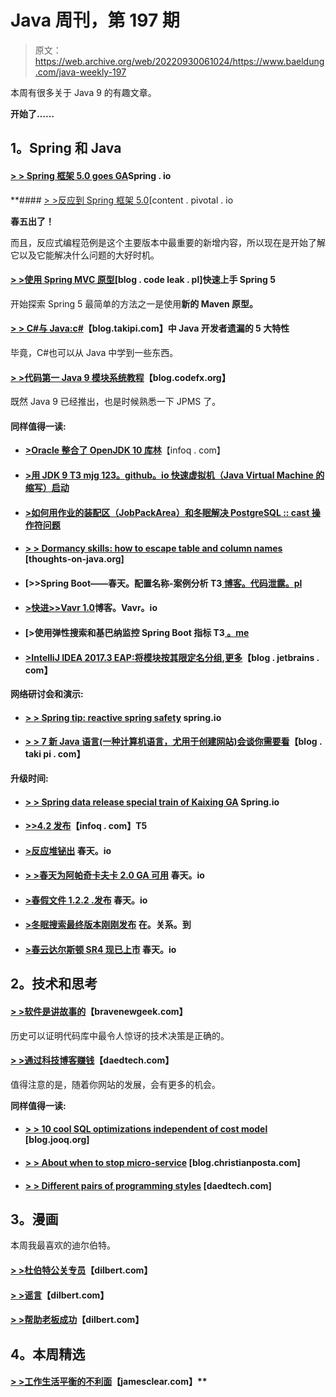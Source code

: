 # Java 周刊，第 197 期

> 原文：<https://web.archive.org/web/20220930061024/https://www.baeldung.com/java-weekly-197>

本周有很多关于 Java 9 的有趣文章。

**开始了……**

## 1。Spring 和 Java

#### [**> > Spring 框架 5.0 goes GA**](https://web.archive.org/web/20220703150159/https://spring.io/blog/2017/09/28/spring-framework-5-0-goes-ga)**Spring . io**

 **#### [> >反应到 Spring 框架 5.0](https://web.archive.org/web/20220703150159/https://content.pivotal.io/blog/reacting-to-spring-framework-5-0)[content . pivotal . io

**春五出了！**

而且，反应式编程范例是这个主要版本中最重要的新增内容，所以现在是开始了解它以及它能解决什么问题的大好时机。

#### [**> >使用 Spring MVC 原型**](https://web.archive.org/web/20220703150159/http://blog.codeleak.pl/2017/09/get-started-quickly-with-spring-5.html)[blog . code leak . pl]快速上手 Spring 5

开始探索 Spring 5 最简单的方法之一是使用**新的 Maven 原型。**

#### [**> > C#与 Java:c#**](https://web.archive.org/web/20220703150159/http://blog.takipi.com/c-vs-java-the-top-5-features-java-developers-miss-in-c/)【blog.takipi.com】中 Java 开发者遗漏的 5 大特性

毕竟，C#也可以从 Java 中学到一些东西。

#### [**> >代码第一 Java 9 模块系统教程**](https://web.archive.org/web/20220703150159/https://blog.codefx.org/java/java-module-system-tutorial/)【blog.codefx.org】

既然 Java 9 已经推出，也是时候熟悉一下 JPMS 了。

#### 同样值得一读:

*   **[>Oracle 整合了 OpenJDK 10 库林](https://web.archive.org/web/20220703150159/https://www.infoq.com/news/2017/09/openjdk-10-consolidated-repo)**【infoq . com】
*   #### [**>用 JDK 9** T3 mjg 123。github。io 快速虚拟机（Java Virtual Machine 的缩写）启动](https://web.archive.org/web/20220703150159/https://mjg123.github.io/2017/10/02/JVM-startup.html)

*   #### [>如何用作业的装配区（JobPackArea）和冬眠解决 PostgreSQL :: cast 操作符问题](https://web.archive.org/web/20220703150159/https://vladmihalcea.com/2017/10/03/how-do-solve-the-postgresql-cast-operator-issue-with-jpa-and-hibernate/)

*   #### [> > Dormancy skills: how to escape table and column names](https://web.archive.org/web/20220703150159/https://www.thoughts-on-java.org/hibernate-tips-escape-table-column-names/) [thoughts-on-java.org]

*   #### [**>>Spring Boot——春天。配置名称-案例分析** T3[ 博客。代码泄露。pl](https://web.archive.org/web/20220703150159/http://blog.codeleak.pl/2017/10/spring-boot-springconfigname-case-study.html)

*   #### [**>快进>>Vavr 1.0**](https://web.archive.org/web/20220703150159/http://blog.vavr.io/fast-forward-to-vavr-1-0/)博客。Vavr。io

*   #### [**>使用弹性搜索和基巴纳**监控 Spring Boot 指标 T3[ 。me](https://web.archive.org/web/20220703150159/https://aboullaite.me/spring-boot-elastic-kibana/)

*   #### [**>IntelliJ IDEA 2017.3 EAP:将模块按其限定名分组,更多**](https://web.archive.org/web/20220703150159/https://blog.jetbrains.com/idea/2017/09/intellij-idea-2017-3-eap-grouping-modules-according-to-their-qualified-names-and-more/)【blog . jetbrains . com】

**网络研讨会和演示:**

*   #### [**> > Spring tip: reactive spring safety**](https://web.archive.org/web/20220703150159/https://spring.io/blog/2017/10/04/spring-tips-reactive-spring-security) spring.io

*   #### [**> > 7 新 Java 语言(一种计算机语言，尤用于创建网站)会谈你需要看**](https://web.archive.org/web/20220703150159/http://blog.takipi.com/7-new-java-talks-you-need-to-see/)【blog . taki pi . com】

**升级时间:**

*   #### [**> > Spring data release special train of Kaixing GA**](https://web.archive.org/web/20220703150159/https://spring.io/blog/2017/10/02/spring-data-release-train-kay-goes-ga) Spring.io

*   #### [**>>4.2 发布**](https://web.archive.org/web/20220703150159/https://www.infoq.com/news/2017/09/gradle-4-point-2-released)【infoq . com】T5

*   #### [**>反应堆铋出**](https://web.archive.org/web/20220703150159/https://spring.io/blog/2017/09/28/reactor-bismuth-is-out) 春天。io

*   #### [> >春天为阿帕奇卡夫卡 2.0 GA 可用](https://web.archive.org/web/20220703150159/https://spring.io/blog/2017/10/02/spring-for-apache-kafka-2-0-ga-available) 春天。io

*   #### [**>春假文件 1.2.2 .发布**](https://web.archive.org/web/20220703150159/https://spring.io/blog/2017/09/28/spring-rest-docs-1-2-2-release) 春天。io

*   #### [**>冬眠搜索最终版本刚刚发布**](https://web.archive.org/web/20220703150159/http://in.relation.to/2017/10/04/hibernate-search-5-8-1-Final/) 在。关系。到

*   #### [**>春云达尔斯顿 SR4 现已上市**](https://web.archive.org/web/20220703150159/https://spring.io/blog/2017/10/03/spring-cloud-dalston-sr4-is-now-available) 春天。io

## 2。技术和思考

#### [> >软件是讲故事的](https://web.archive.org/web/20220703150159/http://bravenewgeek.com/software-is-about-storytelling/)【bravenewgeek.com】

历史可以证明代码库中最令人惊讶的技术决策是正确的。

#### [**> >通过科技博客赚钱**](https://web.archive.org/web/20220703150159/https://www.daedtech.com/making-money-tech-blogs/)【daedtech.com】

值得注意的是，随着你网站的发展，会有更多的机会。

**同样值得一读:**

*   #### [**> > 10 cool SQL optimizations independent of cost model**](https://web.archive.org/web/20220703150159/https://blog.jooq.org/2017/09/28/10-cool-sql-optimisations-that-do-not-depend-on-the-cost-model/) [blog.jooq.org]

*   #### [**> > About when to stop micro-service**](https://web.archive.org/web/20220703150159/http://blog.christianposta.com/microservices/when-not-to-do-microservices/) [blog.christianposta.com]

*   #### [**> > Different pairs of programming styles**](https://web.archive.org/web/20220703150159/https://www.daedtech.com/different-pair-programming-styles/) [daedtech.com]

## 3。漫画

本周我最喜欢的迪尔伯特。

#### [**> >杜伯特公关专员**](https://web.archive.org/web/20220703150159/http://dilbert.com/strip/2017-10-03)【dilbert.com】

#### [**> >谣言**](https://web.archive.org/web/20220703150159/http://dilbert.com/strip/2017-09-14)【dilbert.com】

#### [**> >帮助老板成功**](https://web.archive.org/web/20220703150159/http://dilbert.com/strip/2017-09-18)【dilbert.com】

## 4。本周精选

#### [> >工作生活平衡的不利面](https://web.archive.org/web/20220703150159/http://jamesclear.com/four-burners-theory)【jamesclear.com】**